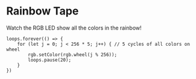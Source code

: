 # Rainbow Tape

Watch the RGB LED show all the colors in the rainbow!

```blocks
loops.forever(() => {
    for (let j = 0; j < 256 * 5; j++) { // 5 cycles of all colors on wheel
        rgb.setColor(rgb.wheel(j % 256));
        loops.pause(20);
    }
})
```